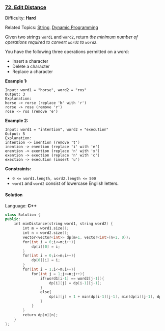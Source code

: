### [72\. Edit Distance](https://leetcode.com/problems/edit-distance/)

Difficulty: **Hard**

Related Topics: [String](https://leetcode.com/tag/string/), [Dynamic Programming](https://leetcode.com/tag/dynamic-programming/)

Given two strings `word1` and `word2`, return _the minimum number of operations required to convert `word1` to `word2`_.

You have the following three operations permitted on a word:

- Insert a character
- Delete a character
- Replace a character

**Example 1:**

```
Input: word1 = "horse", word2 = "ros"
Output: 3
Explanation:
horse -> rorse (replace 'h' with 'r')
rorse -> rose (remove 'r')
rose -> ros (remove 'e')
```

**Example 2:**

```
Input: word1 = "intention", word2 = "execution"
Output: 5
Explanation:
intention -> inention (remove 't')
inention -> enention (replace 'i' with 'e')
enention -> exention (replace 'n' with 'x')
exention -> exection (replace 'n' with 'c')
exection -> execution (insert 'u')
```

**Constraints:**

- `0 <= word1.length, word2.length <= 500`
- `word1` and `word2` consist of lowercase English letters.

#### Solution

Language: **C++**

```c++
class Solution {
public:
    int minDistance(string word1, string word2) {
        int m = word1.size();
        int n = word2.size();
        vector<vector<int>> dp(m+1, vector<int>(n+1, 0));
        for(int i = 0;i<=m;i++){
            dp[i][0] = i;
        }
        for(int i = 0;i<=n;i++){
            dp[0][i] = i;
        }
        for(int i = 1;i<=m;i++){
            for(int j = 1;j<=n;j++){
                if(word1[i-1] == word2[j-1]){
                    dp[i][j] = dp[i-1][j-1];
                }
                else{
                    dp[i][j] = 1 + min(dp[i-1][j-1], min(dp[i][j-1], dp[i-1][j]));
                }
            }
        }
        return dp[m][n];
    }
};
```
